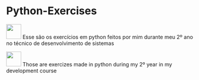 # Python-Exercises

<img height="40em" src="https://cdn-icons-png.flaticon.com/512/186/186203.png"/> Esse são os exercícios em python feitos por mim durante meu 2º ano no técnico de desenvolvimento de sistemas

<img height="40em" src="https://cdn-icons-png.flaticon.com/512/197/197484.png"/> Those are exercizes made in python during my 2º year in my development course
